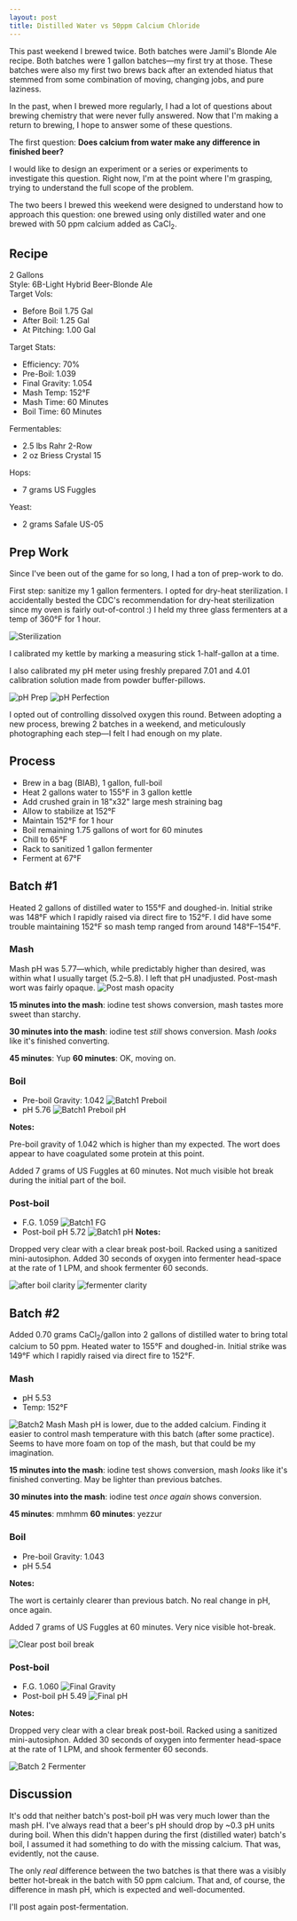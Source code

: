 ```yaml
---
layout: post
title: Distilled Water vs 50ppm Calcium Chloride
---
```


This past weekend I brewed twice. Both batches were Jamil's Blonde Ale recipe. 
Both batches were 1 gallon batches&mdash;my first try at those. These batches
were also my first two brews back after an extended hiatus that stemmed from some 
combination of moving, changing jobs, and pure laziness.

In the past, when I brewed more regularly, I had a lot of questions about
brewing chemistry that were never fully answered. Now that I'm making a
return to brewing, I hope to answer some of these questions.

The first question: **Does calcium from water make any difference in finished beer?**

I would like to design an experiment or a series or experiments to investigate
this question. Right now, I'm at the point where I'm grasping, trying to understand
the full scope of the problem.

The two beers I brewed this weekend were designed to understand how to approach
this question: one brewed using only distilled water and one brewed with 50 ppm
calcium added as CaCl<sub>2</sub>.

Recipe
---

2 Gallons<br>
Style: 6B-Light Hybrid Beer-Blonde Ale<br>
Target Vols:

  * Before Boil  1.75 Gal
  * After Boil:  1.25 Gal
  * At Pitching: 1.00 Gal

Target Stats:

  * Efficiency: 70%
  * Pre-Boil: 1.039
  * Final Gravity: 1.054
  * Mash Temp: 152&deg;F
  * Mash Time: 60 Minutes
  * Boil Time: 60 Minutes

Fermentables:

  * 2.5 lbs Rahr 2-Row
  * 2 oz Briess Crystal 15

Hops:

  * 7 grams US Fuggles

Yeast:

  * 2 grams Safale US-05

Prep Work
---

Since I've been out of the game for so long, I had a ton of prep-work to do.

First step: sanitize my 1 gallon fermenters. I opted for dry-heat sterilization.
I accidentally bested the CDC's recommendation for dry-heat sterilization since
my oven is fairly out-of-control :) I held my three glass fermenters at a
temp of 360&deg;F for 1 hour.

![Sterilization](http://tylercipriani.s3.amazonaws.com/distilled_water_brew/prep-sterilization.jpg)

I calibrated my kettle by marking a measuring stick 1-half-gallon at a time.

I also calibrated my pH meter using freshly prepared 7.01 and 4.01 calibration
solution made from powder buffer-pillows.

![pH Prep](http://tylercipriani.s3.amazonaws.com/distilled_water_brew/callibraion-prep.jpg)
![pH Perfection](http://tylercipriani.s3.amazonaws.com/distilled_water_brew/calibration.jpg)

I opted out of controlling dissolved oxygen this round. Between adopting a
new process, brewing 2 batches in a weekend, and meticulously photographing
each step&mdash;I felt I had enough on my plate.

Process
---

* Brew in a bag (BIAB), 1 gallon, full-boil
* Heat 2 gallons water to 155&deg;F in 3 gallon kettle
* Add crushed grain in 18"x32" large mesh straining bag
* Allow to stabilize at 152&deg;F
* Maintain 152&deg;F for 1 hour
* Boil remaining 1.75 gallons of wort for 60 minutes
* Chill to 65&deg;F
* Rack to sanitized 1 gallon fermenter
* Ferment at 67&deg;F

Batch #1
---

Heated 2 gallons of distilled water to 155&deg;F and doughed-in. Initial strike
was 148&deg;F which I rapidly raised via direct fire to 152&deg;F. I did have
some trouble maintaining 152&deg;F so mash temp ranged from around
148&deg;F&ndash;154&deg;F.

### Mash

Mash pH was 5.77&mdash;which, while predictably higher than desired, was
within what I usually target (5.2&ndash;5.8). I left that pH unadjusted.
Post-mash wort was fairly opaque.
![Post mash opacity](http://tylercipriani.s3.amazonaws.com/distilled_water_brew/Batch1-PreBoil-Clarity.jpg)

**15 minutes into the mash**: iodine test shows conversion, mash tastes more sweet
than starchy.

**30 minutes into the mash**: iodine test _still_ shows conversion. Mash _looks_
like it's finished converting.

**45 minutes**: Yup
**60 minutes**: OK, moving on.

### Boil

* Pre-boil Gravity: 1.042
  ![Batch1 Preboil](http://tylercipriani.s3.amazonaws.com/distilled_water_brew/Batch1-PreBoil.jpg)
* pH 5.76
  ![Batch1 Preboil pH](http://tylercipriani.s3.amazonaws.com/distilled_water_brew/Batch1-PreBoilpH.jpg)

**Notes:**

Pre-boil gravity of 1.042 which is higher than my expected. The wort does
appear to have coagulated some protein at this point.

Added 7 grams of US Fuggles at 60 minutes. Not much visible hot break
during the initial part of the boil.

### Post-boil

* F.G. 1.059
  ![Batch1 FG](http://tylercipriani.s3.amazonaws.com/distilled_water_brew/Batch1-FG.jpg)
* Post-boil pH 5.72
  ![Batch1 pH](http://tylercipriani.s3.amazonaws.com/distilled_water_brew/Batch1-FinalpH.jpg)
**Notes:**

Dropped very clear with a clear break post-boil.
Racked using a sanitized mini-autosiphon. Added 30 seconds of oxygen into
fermenter head-space at the rate of 1 LPM, and shook fermenter 60 seconds.

![after boil clarity](http://tylercipriani.s3.amazonaws.com/distilled_water_brew/Batch1-Boil.jpg)
![fermenter clarity](http://tylercipriani.s3.amazonaws.com/distilled_water_brew/Batch1-fermenter.jpg)

Batch #2
---

Added 0.70 grams CaCl<sub>2</sub>/gallon into 2 gallons of distilled water
to bring total calcium to 50 ppm. Heated water to 155&deg;F and doughed-in. 
Initial strike was 149&deg;F which I rapidly raised via direct fire to 152&deg;F.

### Mash

* pH 5.53
* Temp: 152&deg;F

![Batch2 Mash](http://tylercipriani.s3.amazonaws.com/distilled_water_brew/Batch2-Mash.jpg)
Mash pH is lower, due to the added calcium. Finding it easier to control mash
temperature with this batch (after some practice). Seems to have more foam
on top of the mash, but that could be my imagination.

**15 minutes into the mash**: iodine test shows conversion, mash _looks_
like it's finished converting. May be lighter than previous batches.

**30 minutes into the mash**: iodine test _once again_ shows conversion.

**45 minutes**: mmhmm
**60 minutes**: yezzur

### Boil

* Pre-boil Gravity: 1.043
* pH 5.54

**Notes:**

The wort is certainly clearer than previous batch. No real change in pH,
once again.

Added 7 grams of US Fuggles at 60 minutes. Very nice visible hot-break.

![Clear post boil break](http://tylercipriani.s3.amazonaws.com/distilled_water_brew/Batch2-boil.jpg)

### Post-boil

* F.G. 1.060
  ![Final Gravity](http://tylercipriani.s3.amazonaws.com/distilled_water_brew/Batch2FG.jpg)
* Post-boil pH 5.49
  ![Final pH](http://tylercipriani.s3.amazonaws.com/distilled_water_brew/Batch2-FinalpH.jpg)

**Notes:**

Dropped very clear with a clear break post-boil.
Racked using a sanitized mini-autosiphon. Added 30 seconds of oxygen into
fermenter head-space at the rate of 1 LPM, and shook fermenter 60 seconds.

![Batch 2 Fermenter](http://tylercipriani.s3.amazonaws.com/distilled_water_brew/Batch2-Fermenter.jpg)

Discussion
---

It's odd that neither batch's post-boil pH was very much lower than the mash pH.
I've always read that a beer's pH should drop by ~0.3 pH units during boil.
When this didn't happen during the first (distilled water) batch's boil, I
assumed it had something to do with the missing calcium. That was, evidently,
not the cause.

The only _real_ difference between the two batches is that there was a visibly
better hot-break in the batch with 50 ppm calcium. That and, of course, the
difference in mash pH, which is expected and well-documented.

I'll post again post-fermentation.